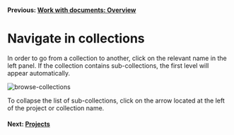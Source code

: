 #### Previous: [Work with documents: Overview](../documents/work-with-documents.md)

# Navigate in collections

In order to go from a collection to another, click on the relevant name in the left panel. If the collection contains sub-collections, the first level will appear automatically.

![browse-collections](img/browse-collections.png)

To collapse the list of sub-collections, click on the arrow located at the left of the project or collection name.


#### Next: [Projects](./projects/index.md)